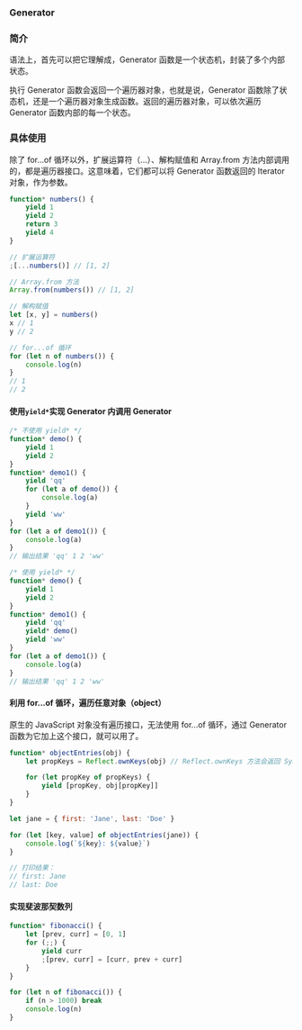 ### Generator

### 简介

语法上，首先可以把它理解成，Generator 函数是一个状态机，封装了多个内部状态。

执行 Generator 函数会返回一个遍历器对象，也就是说，Generator 函数除了状态机，还是一个遍历器对象生成函数。返回的遍历器对象，可以依次遍历 Generator 函数内部的每一个状态。

### 具体使用

除了 for...of 循环以外，扩展运算符（...）、解构赋值和 Array.from 方法内部调用的，都是遍历器接口。这意味着，它们都可以将 Generator 函数返回的 Iterator 对象，作为参数。

```js
function* numbers() {
    yield 1
    yield 2
    return 3
    yield 4
}

// 扩展运算符
;[...numbers()] // [1, 2]

// Array.from 方法
Array.from(numbers()) // [1, 2]

// 解构赋值
let [x, y] = numbers()
x // 1
y // 2

// for...of 循环
for (let n of numbers()) {
    console.log(n)
}
// 1
// 2
```

#### 使用`yield*`实现 Generator 内调用 Generator

```js
/* 不使用 yield* */
function* demo() {
    yield 1
    yield 2
}
function* demo1() {
    yield 'qq'
    for (let a of demo()) {
        console.log(a)
    }
    yield 'ww'
}
for (let a of demo1()) {
    console.log(a)
}
// 输出结果 'qq' 1 2 'ww'

/* 使用 yield* */
function* demo() {
    yield 1
    yield 2
}
function* demo1() {
    yield 'qq'
    yield* demo()
    yield 'ww'
}
for (let a of demo1()) {
    console.log(a)
}
// 输出结果 'qq' 1 2 'ww'
```

#### 利用 for...of 循环，遍历任意对象（object）

原生的 JavaScript 对象没有遍历接口，无法使用 for...of 循环，通过 Generator 函数为它加上这个接口，就可以用了。

```js
function* objectEntries(obj) {
    let propKeys = Reflect.ownKeys(obj) // Reflect.ownKeys 方法会返回 Symbol 类型的 key

    for (let propKey of propKeys) {
        yield [propKey, obj[propKey]]
    }
}

let jane = { first: 'Jane', last: 'Doe' }

for (let [key, value] of objectEntries(jane)) {
    console.log(`${key}: ${value}`)
}

// 打印结果：
// first: Jane
// last: Doe
```

#### 实现斐波那契数列

```js
function* fibonacci() {
    let [prev, curr] = [0, 1]
    for (;;) {
        yield curr
        ;[prev, curr] = [curr, prev + curr]
    }
}

for (let n of fibonacci()) {
    if (n > 1000) break
    console.log(n)
}
```
